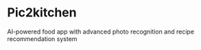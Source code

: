 # Pic2kitchen
AI-powered food app with advanced photo recognition  and recipe recommendation system
